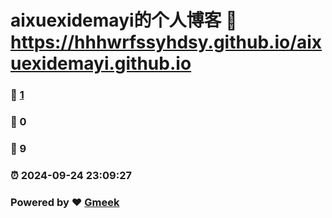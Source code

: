 # aixuexidemayi的个人博客 :link: https://hhhwrfssyhdsy.github.io/aixuexidemayi.github.io 
### :page_facing_up: [1](https://hhhwrfssyhdsy.github.io/aixuexidemayi.github.io/tag.html) 
### :speech_balloon: 0 
### :hibiscus: 9 
### :alarm_clock: 2024-09-24 23:09:27 
### Powered by :heart: [Gmeek](https://github.com/Meekdai/Gmeek)
